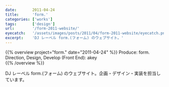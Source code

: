 ```yaml
---
date:       2011-04-24
title:      'form.'
categories: ['works']
tags:       ['design']
url:        '/form-2011-website/'
eyecatch:   '/assets/images/posts/2011/04/form-2011-website/eyecatch.png'
excerpt:    'DJ レーベル form.(フォーム) のウェブサイト。'
---
```


{{% overview project="form." date="2011-04-24" %}}
Produce: form.  
Direction, Design, Develop (Front End): akey  
{{% /overview %}}

DJ レーベル form.(フォーム) のウェブサイト。企画・デザイン・実装を担当しています。
